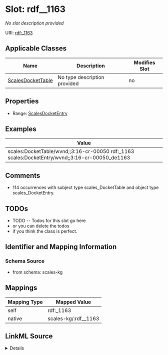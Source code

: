 

# Slot: rdf__1163


_No slot description provided_





URI: [rdf:_1163](http://www.w3.org/1999/02/22-rdf-syntax-ns#_1163)



<!-- no inheritance hierarchy -->





## Applicable Classes

| Name | Description | Modifies Slot |
| --- | --- | --- |
| [ScalesDocketTable](../classes/ScalesDocketTable.md) | No type description provided |  no  |







## Properties

* Range: [ScalesDocketEntry](../classes/ScalesDocketEntry.md)






## Examples

| Value |
| --- |
| scales:DocketTable/wvnd;;3:16-cr-00050 rdf:_1163 scales:DocketEntry/wvnd;;3:16-cr-00050_de1163 |

## Comments

* 114 occurrences with subject type scales_DocketTable and object type scales_DocketEntry.

## TODOs

* TODO -- Todos for this slot go here
* or you can delete the todos
* if you think the class is perfect.

## Identifier and Mapping Information







### Schema Source


* from schema: scales-kg




## Mappings

| Mapping Type | Mapped Value |
| ---  | ---  |
| self | rdf:_1163 |
| native | scales-kg/:rdf__1163 |




## LinkML Source

<details>
```yaml
name: rdf__1163
description: No slot description provided
todos:
- TODO -- Todos for this slot go here
- or you can delete the todos
- if you think the class is perfect.
comments:
- 114 occurrences with subject type scales_DocketTable and object type scales_DocketEntry.
examples:
- value: scales:DocketTable/wvnd;;3:16-cr-00050 rdf:_1163 scales:DocketEntry/wvnd;;3:16-cr-00050_de1163
from_schema: scales-kg
rank: 1000
slot_uri: rdf:_1163
alias: rdf__1163
domain_of:
- scales_DocketTable
range: scales_DocketEntry

```
</details>